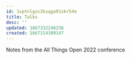 ```yaml
---
id: 1vptnlgoc3ksqgo91skr54e
title: Talks
desc: ''
updated: 1667332246256
created: 1667314300147
---
```


Notes from the All Things Open 2022 conference
